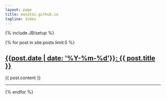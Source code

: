 ```yaml
---
layout: page
title: masatoi.github.io
tagline: Index
---
```

{% include JB/setup %}

{% for post in site.posts limit:5 %}

## <a href="{{ post.url }}">{{post.date | date: '%Y-%m-%d'}}: {{ post.title }}</a>

{{ post.content }}

<hr>

{% endfor %}
